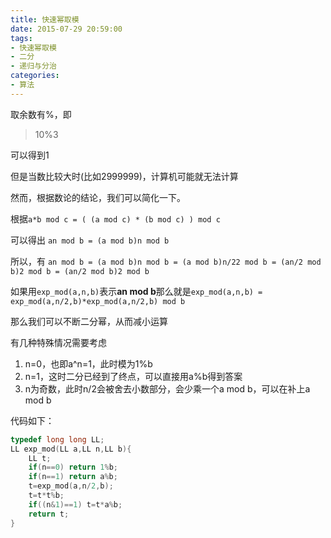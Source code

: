 ```yaml
---
title: 快速幂取模
date: 2015-07-29 20:59:00
tags: 
- 快速幂取模
- 二分
- 递归与分治
categories: 
- 算法
---
```

取余数有%，即
> 10%3

可以得到1

但是当数比较大时(比如2999999)，计算机可能就无法计算

然而，根据数论的结论，我们可以简化一下。
<!--more-->
根据`a*b mod c = ( (a mod c) * (b mod c) ) mod c`

可以得出 `an mod b = (a mod b)n mod b`

所以，有 `an mod b = (a mod b)n mod b = (a mod b)n/22 mod b = (an/2 mod b)2 mod b = (an/2 mod b)2 mod b`

如果用`exp_mod(a,n,b)`表示**an mod b**那么就是`exp_mod(a,n,b) = exp_mod(a,n/2,b)*exp_mod(a,n/2,b) mod b`

那么我们可以不断二分幂，从而减小运算

有几种特殊情况需要考虑

1. n=0，也即a^n=1，此时模为1%b
2. n=1，这时二分已经到了终点，可以直接用a%b得到答案
3. n为奇数，此时n/2会被舍去小数部分，会少乘一个a mod b，可以在补上a mod b

代码如下：
``` cpp
typedef long long LL;
LL exp_mod(LL a,LL n,LL b){
    LL t;
    if(n==0) return 1%b;
    if(n==1) return a%b;
    t=exp_mod(a,n/2,b);
    t=t*t%b;
    if((n&1)==1) t=t*a%b;
    return t;
}
```